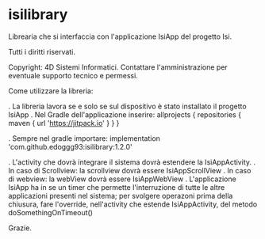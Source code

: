 # isilibrary

Librearia che si interfaccia con l'applicazione IsiApp del progetto Isi.

Tutti i diritti riservati.

Copyright: 4D Sistemi Informatici. Contattare l'amministrazione per eventuale supporto tecnico e permessi.

Come utilizzare la libreria:

. La libreria lavora se e solo se sul dispositivo è stato installato il progetto IsiApp
. Nel Gradle dell'applicazione inserire:
    allprojects {
        repositories {
            maven { url 'https://jitpack.io' }
        }
    }

. Sempre nel gradle importare:
    implementation 'com.github.edoggg93:isilibrary:1.2.0'

. L'activity che dovrà integrare il sistema dovrà estendere la IsiAppActivity.
. In caso di Scrollview: la scrollview dovrà essere IsiAppScrollView
. In caso di webview: la webView dovrà essere IsiAppWebView
. L'applicazione IsiApp ha in se un timer che permette l'interruzione di tutte le altre applicazioni presenti nel sistema;
  per svolgere operazoni prima della chiusura, fare l'override, nell'activity che estende IsiAppActivity, del metodo doSomethingOnTimeout()
  
  
Grazie.

